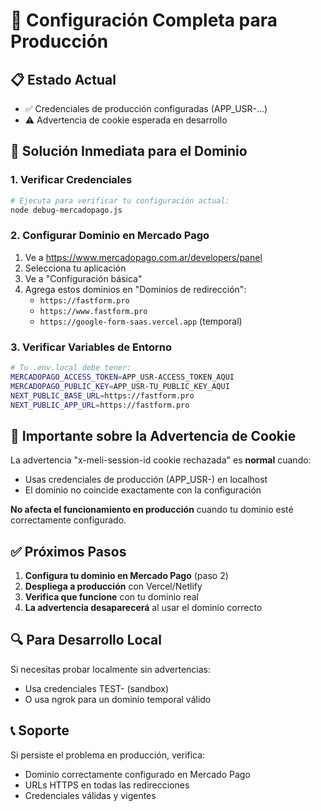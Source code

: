 # 🚀 Configuración Completa para Producción

## 📋 Estado Actual
- ✅ Credenciales de producción configuradas (APP_USR-...)
- ⚠️ Advertencia de cookie esperada en desarrollo

## 🔧 Solución Inmediata para el Dominio

### 1. Verificar Credenciales
```bash
# Ejecuta para verificar tu configuración actual:
node debug-mercadopago.js
```

### 2. Configurar Dominio en Mercado Pago
1. Ve a https://www.mercadopago.com.ar/developers/panel
2. Selecciona tu aplicación
3. Ve a "Configuración básica"
4. Agrega estos dominios en "Dominios de redirección":
   - `https://fastform.pro`
   - `https://www.fastform.pro`
   - `https://google-form-saas.vercel.app` (temporal)

### 3. Verificar Variables de Entorno
```bash
# Tu .env.local debe tener:
MERCADOPAGO_ACCESS_TOKEN=APP_USR-ACCESS_TOKEN_AQUI
MERCADOPAGO_PUBLIC_KEY=APP_USR-TU_PUBLIC_KEY_AQUI
NEXT_PUBLIC_BASE_URL=https://fastform.pro
NEXT_PUBLIC_APP_URL=https://fastform.pro
```

## 🚨 Importante sobre la Advertencia de Cookie

La advertencia "x-meli-session-id cookie rechazada" es **normal** cuando:
- Usas credenciales de producción (APP_USR-) en localhost
- El dominio no coincide exactamente con la configuración

**No afecta el funcionamiento en producción** cuando tu dominio esté correctamente configurado.

## ✅ Próximos Pasos

1. **Configura tu dominio en Mercado Pago** (paso 2)
2. **Despliega a producción** con Vercel/Netlify
3. **Verifica que funcione** con tu dominio real
4. **La advertencia desaparecerá** al usar el dominio correcto

## 🔍 Para Desarrollo Local
Si necesitas probar localmente sin advertencias:
- Usa credenciales TEST- (sandbox)
- O usa ngrok para un dominio temporal válido

## 📞 Soporte
Si persiste el problema en producción, verifica:
- Dominio correctamente configurado en Mercado Pago
- URLs HTTPS en todas las redirecciones
- Credenciales válidas y vigentes